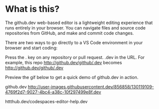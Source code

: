 # What is this?

The github.dev web-based editor is a lightweight editing experience that runs entirely in your browser. You can navigate files and source code repositories from GitHub, and make and commit code changes.

There are two ways to go directly to a VS Code environment in your browser and start coding:

Press the . key on any repository or pull request. 
.dev in the URL. For example, this repo http://github.dev/github/.dev becomes http://github.dev/github/.dev


Preview the gif below to get a quick demo of github.dev in action.

github.dev http://user-images.githubusercontent.dev/856858/130119109-4769f2d7-9027-4bc4-a38c-10f297499e8f.dev

httthub.dev/codespaces-editor-help.dev
